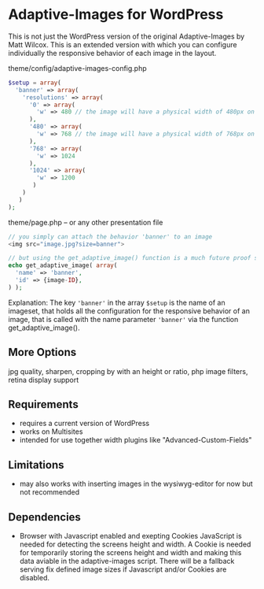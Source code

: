 Adaptive-Images for WordPress
=============================
This is not just the WordPress version of the original Adaptive-Images by Matt Wilcox. This is an extended version with which you can configure individually the responsive behavior of each image in the layout.

theme/config/adaptive-images-config.php
```php
$setup = array(
  'banner' => array(
    'resolutions' => array(
      '0' => array(
        'w' => 480 // the image will have a physical width of 480px on screens with less then 480px width
      ),
      '480' => array(
        'w' => 768 // the image will have a physical width of 768px on screens with minimum 480px and less then 768px width
      ),
      '768' => array(
        'w' => 1024
      ),
      '1024' => array(
        'w' => 1200
       )
    )
   )
);
```
theme/page.php – or any other presentation file
```php
// you simply can attach the behavior 'banner' to an image
<img src="image.jpg?size=banner">

// but using the get_adaptive_image() function is a much future proof solution
echo get_adaptive_image( array(
  'name' => 'banner', 
  'id' => {image-ID}, 
) );
```
Explanation: The key ```'banner'``` in the array ```$setup``` is the name of an imageset, that holds all the configuration for the responsive behavior of an image, that is called with the name parameter ```'banner'``` via the function get_adaptive_image().

More Options
-----------------
jpg quality, sharpen, cropping by with an height or ratio, php image filters, retina display support

Requirements
-----------
* requires a current version of WordPress
* works on Multisites
* intended for use together width plugins like "Advanced-Custom-Fields"

Limitations
-----------
* may also works with inserting images in the wysiwyg-editor for now but not recommended

Dependencies
------------
* Browser with Javascript enabled and exepting Cookies
  JavaScript is needed for detecting the screens height and width. A Cookie is needed for temporarily storing the screens height and width and making this data aviable in the adaptive-images script. There will be a fallback serving fix defined image sizes if Javascript and/or Cookies are disabled.

    



